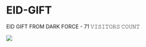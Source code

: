 # EID-GIFT
EID GIFT FROM DARK FORCE - 71
𝚅𝙸𝚂𝙸𝚃𝙾𝚁𝚂 𝙲𝙾𝚄𝙽𝚃

 <img src="https://profile-counter.glitch.me/EX-OFFICIAL/EID-GIFT/count.svg" />

</p>
